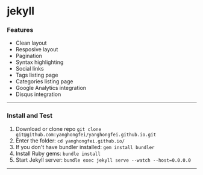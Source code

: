 # jekyll
### Features

* Clean layout
* Resposive layout
* Pagination
* Syntax highlighting
* Social links
* Tags listing page
* Categories listing page
* Google Analytics integration
* Disqus integration

---

### Install and Test

1. Download or clone repo `git clone git@github.com:yanghongfei/yanghongfei.github.io.git`
2. Enter the folder: `cd yanghongfei.github.io/`
3. If you don't have bundler installed: `gem install bundler`
3. Install Ruby gems: `bundle install`
4. Start Jekyll server: `bundle exec jekyll serve --watch --host=0.0.0.0`

---

